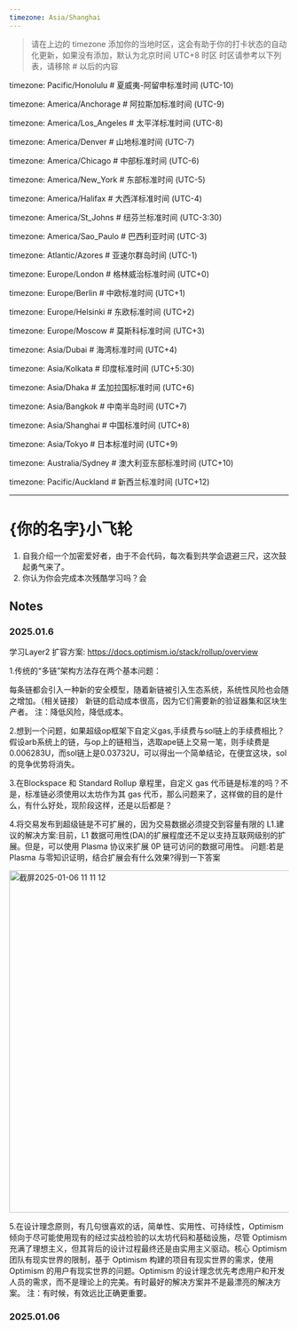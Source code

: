 ```yaml
---
timezone: Asia/Shanghai
---
```


> 请在上边的 timezone 添加你的当地时区，这会有助于你的打卡状态的自动化更新，如果没有添加，默认为北京时间 UTC+8 时区
> 时区请参考以下列表，请移除 # 以后的内容

timezone: Pacific/Honolulu # 夏威夷-阿留申标准时间 (UTC-10)

timezone: America/Anchorage # 阿拉斯加标准时间 (UTC-9)

timezone: America/Los_Angeles # 太平洋标准时间 (UTC-8)

timezone: America/Denver # 山地标准时间 (UTC-7)

timezone: America/Chicago # 中部标准时间 (UTC-6)

timezone: America/New_York # 东部标准时间 (UTC-5)

timezone: America/Halifax # 大西洋标准时间 (UTC-4)

timezone: America/St_Johns # 纽芬兰标准时间 (UTC-3:30)

timezone: America/Sao_Paulo # 巴西利亚时间 (UTC-3)

timezone: Atlantic/Azores # 亚速尔群岛时间 (UTC-1)

timezone: Europe/London # 格林威治标准时间 (UTC+0)

timezone: Europe/Berlin # 中欧标准时间 (UTC+1)

timezone: Europe/Helsinki # 东欧标准时间 (UTC+2)

timezone: Europe/Moscow # 莫斯科标准时间 (UTC+3)

timezone: Asia/Dubai # 海湾标准时间 (UTC+4)

timezone: Asia/Kolkata # 印度标准时间 (UTC+5:30)

timezone: Asia/Dhaka # 孟加拉国标准时间 (UTC+6)

timezone: Asia/Bangkok # 中南半岛时间 (UTC+7)

timezone: Asia/Shanghai # 中国标准时间 (UTC+8)

timezone: Asia/Tokyo # 日本标准时间 (UTC+9)

timezone: Australia/Sydney # 澳大利亚东部标准时间 (UTC+10)

timezone: Pacific/Auckland # 新西兰标准时间 (UTC+12)

---

# {你的名字}小飞轮

1. 自我介绍一个加密爱好者，由于不会代码，每次看到共学会退避三尺，这次鼓起勇气来了。
2. 你认为你会完成本次残酷学习吗？会

## Notes

<!-- Content_START -->

### 2025.01.6
学习Layer2 扩容方案: https://docs.optimism.io/stack/rollup/overview

1.传统的“多链”架构方法存在两个基本问题：

每条链都会引入一种新的安全模型，随着新链被引入生态系统，系统性风险也会随之增加。（相关链接）
新链的启动成本很高，因为它们需要新的验证器集和区块生产者。
注：降低风险，降低成本。

2.想到一个问题，如果超级op框架下自定义gas,手续费与sol链上的手续费相比？
假设arb系统上的链，与op上的链相当，选取ape链上交易一笔，则手续费是0.006283U，而sol链上是0.03732U，可以得出一个简单结论，在便宜这块，sol的竞争优势将消失。

3.在Blockspace 和 Standard Rollup 章程里，自定义 gas 代币链是标准的吗？不是，标准链必须使用以太坊作为其 gas 代币，那么问题来了，这样做的目的是什么，有什么好处，现阶段这样，还是以后都是？

4.将交易发布到超级链是不可扩展的，因为交易数据必须提交到容量有限的 L1.建议的解决方案:目前，L1 数据可用性(DA)的扩展程度还不足以支持互联网级别的扩展。但是，可以使用 Plasma 协议来扩展 0P 链可访问的数据可用性。
问题:若是Plasma 与零知识证明，结合扩展会有什么效果?得到一下答案

<img width="616" alt="截屏2025-01-06 11 11 12" src="https://github.com/user-attachments/assets/4439dcdf-0c41-44a7-89ae-366708079cd1" />

5.在设计理念原则，有几句很喜欢的话，简单性、实用性、可持续性，Optimism 倾向于尽可能使用现有的经过实战检验的以太坊代码和基础设施，尽管 Optimism 充满了理想主义，但其背后的设计过程最终还是由实用主义驱动。核心 Optimism 团队有现实世界的限制，基于 Optimism 构建的项目有现实世界的需求，使用 Optimism 的用户有现实世界的问题。Optimism 的设计理念优先考虑用户和开发人员的需求，而不是理论上的完美。有时最好的解决方案并不是最漂亮的解决方案。
注：有时候，有效远比正确更重要。


### 2025.01.06

<!-- Content_END -->
